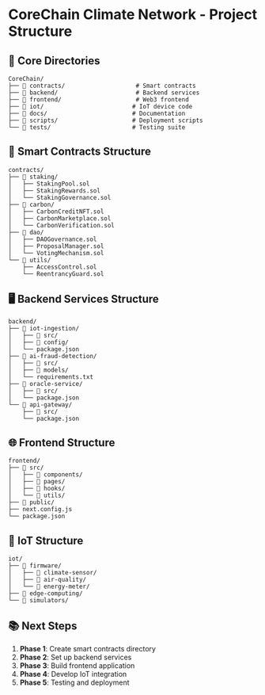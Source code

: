 # CoreChain Climate Network - Project Structure

## 📁 Core Directories

```
CoreChain/
├── 📁 contracts/                    # Smart contracts
├── 📁 backend/                      # Backend services
├── 📁 frontend/                     # Web3 frontend
├── 📁 iot/                         # IoT device code
├── 📁 docs/                        # Documentation
├── 📁 scripts/                     # Deployment scripts
└── 📁 tests/                       # Testing suite
```

## 🔧 Smart Contracts Structure

```
contracts/
├── 📁 staking/
│   ├── StakingPool.sol
│   ├── StakingRewards.sol
│   └── StakingGovernance.sol
├── 📁 carbon/
│   ├── CarbonCreditNFT.sol
│   ├── CarbonMarketplace.sol
│   └── CarbonVerification.sol
├── 📁 dao/
│   ├── DAOGovernance.sol
│   ├── ProposalManager.sol
│   └── VotingMechanism.sol
└── 📁 utils/
    ├── AccessControl.sol
    └── ReentrancyGuard.sol
```

## 🖥️ Backend Services Structure

```
backend/
├── 📁 iot-ingestion/
│   ├── 📁 src/
│   ├── 📁 config/
│   └── package.json
├── 📁 ai-fraud-detection/
│   ├── 📁 src/
│   ├── 📁 models/
│   └── requirements.txt
├── 📁 oracle-service/
│   ├── 📁 src/
│   └── package.json
└── 📁 api-gateway/
    ├── 📁 src/
    └── package.json
```

## 🌐 Frontend Structure

```
frontend/
├── 📁 src/
│   ├── 📁 components/
│   ├── 📁 pages/
│   ├── 📁 hooks/
│   └── 📁 utils/
├── 📁 public/
├── next.config.js
└── package.json
```

## 🔌 IoT Structure

```
iot/
├── 📁 firmware/
│   ├── 📁 climate-sensor/
│   ├── 📁 air-quality/
│   └── 📁 energy-meter/
├── 📁 edge-computing/
└── 📁 simulators/
```

## 📚 Next Steps

1. **Phase 1**: Create smart contracts directory
2. **Phase 2**: Set up backend services
3. **Phase 3**: Build frontend application
4. **Phase 4**: Develop IoT integration
5. **Phase 5**: Testing and deployment
